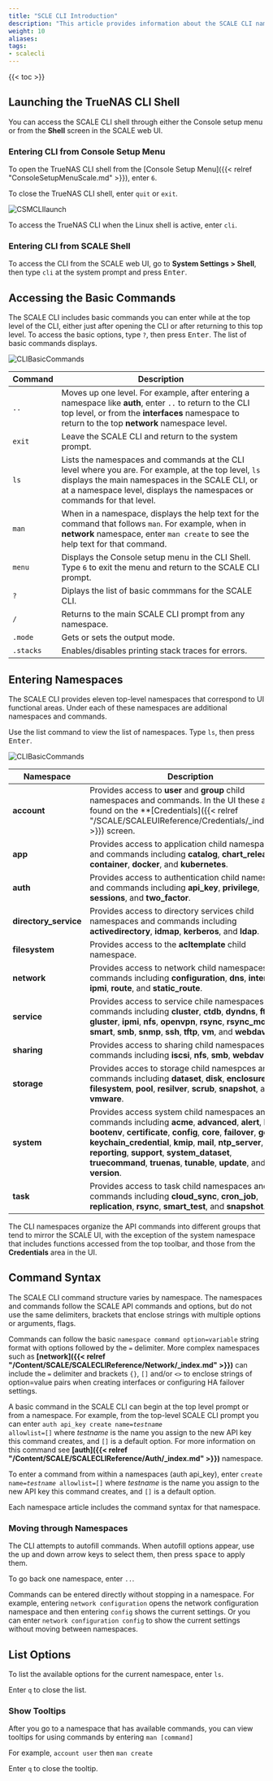 ```yaml
---
title: "SCLE CLI Introduction"
description: "This article provides information about the SCALE CLI namespace and command syntax, navigating through the CLI, and basic commands."
weight: 10
aliases:
tags:
- scalecli
---
```


{{< toc >}}


## Launching the TrueNAS CLI Shell

You can access the SCALE CLI shell through either the Console setup menu or from the **Shell** screen in the SCALE web UI.

### Entering CLI from Console Setup Menu
To open the TrueNAS CLI shell from the [Console Setup Menu]({{< relref "ConsoleSetupMenuScale.md" >}}), enter `6`.

To close the TrueNAS CLI shell, enter `quit` or `exit`.

![CSMCLIlaunch](/images/SCALE/CLI/CSMCLIlaunch.png "TrueNAS CLI Shell from CSM")

To access the TrueNAS CLI when the Linux shell is active, enter `cli`.

### Entering CLI from SCALE Shell

To access the CLI from the SCALE web UI, go to **System Settings > Shell**, then type `cli` at the system prompt and press <kbd>Enter</kbd>.

## Accessing the Basic Commands
The SCALE CLI includes basic commands you can enter while at the top level of the CLI, either just after opening the CLI or after returning to this top level.
To access the basic options, type `?`, then press <kbd>Enter</kbd>. The list of basic commands displays.

![CLIBasicCommands](/images/SCALE/CLI/CLIBasicCommands.png "TrueNAS CLI Shell from CSM")

| Command | Description |
|---------|-------------|
| `..` | Moves up one level. For example, after entering a namespace like **auth**, enter `..` to return to the CLI top level, or from the **interfaces** namespace to return to the top **network** namespace level. |
| `exit` | Leave the SCALE CLI and return to the system prompt. |
| `ls` | Lists the namespaces and commands at the CLI level where you are. For example, at the top level, `ls` displays the main namespaces in the SCALE CLI, or at a namespace level, displays the namespaces or commands for that level. |
| `man` | When in a namespace, displays the help text for the command that follows `man`.  For example, when in **network** namespace, enter `man create` to see the help text for that command. |
| `menu` | Displays the Console setup menu in the CLI Shell. Type `6` to exit the menu and return to the SCALE CLI prompt. |
| `?` | Diplays the list of basic commmans for the SCALE CLI. |
| `/` | Returns to the main SCALE CLI prompt from any namespace. |
| `.mode` | Gets or sets the output mode. |
| `.stacks` | Enables/disables printing stack traces for errors. |

## Entering Namespaces
The SCALE CLI provides eleven top-level namespaces that correspond to UI functional areas. 
Under each of these namespaces are additional namespaces and commands.

Use the list command to view the list of namespaces. Type `ls`, then press <kbd>Enter</kbd>.

![CLIBasicCommands](/images/SCALE/CLI/CLIBasicCommands.png "TrueNAS CLI Shell from CSM")

| Namespace | Description |
|-----------|-------------|
| **account** | Provides access to **user** and **group** child namespaces and commands. In the UI these are found on the **[Credentials]({{< relref "/SCALE/SCALEUIReference/Credentials/_index.md" >}}) screen. |
| **app** | Provides access to application child namespaces and commands including **catalog**, **chart_release**, **container**, **docker**, and **kubernetes**. |
| **auth** | Provides access to authentication child namespaces and commands including **api_key**, **privilege**, **sessions**, and **two_factor**. |
| **directory_service** | Provides access to directory services child namespaces and commands including **activedirectory**, **idmap**, **kerberos**, and **ldap**. |
| **filesystem** | Provides access to the **acltemplate** child namespace. |
| **network** | Provides access to network child namespaces and commands including **configuration**, **dns**, **interface**, **ipmi**, **route**, and **static_route**.|
| **service** | Provides access to service chile namespaces and commands including **cluster**, **ctdb**, **dyndns**, **ftp**, **gluster**, **ipmi**, **nfs**, **openvpn**, **rsync**, **rsync_mod**,  **s3**, **smart**, **smb**, **snmp**, **ssh**, **tftp**, **vm**, and **webdav**. |
| **sharing** | Provides access to sharing child namespaces and commands including **iscsi**, **nfs**, **smb**, **webdav**. |
| **storage** | Provides acces to storage child namespces and commands including **dataset**, **disk**, **enclosure**, **filesystem**, **pool**, **resilver**, **scrub**, **snapshot**, and **vmware**. |
| **system** | Provides access system child namespaces and commands including **acme**, **advanced**, **alert**, **boot**, **bootenv**, **certificate**, **config**, **core**, **failover**, **general**, **keychain_credential**, **kmip**, **mail**, **ntp_server**, **reporting**, **support**, **system_dataset**, **truecommand**, **truenas**, **tunable**, **update**, and **version**. |
| **task** | Provides access to task child namespaces and commands including **cloud_sync**, **cron_job**, **replication**, **rsync**, **smart_test**, and **snapshot**. |

The CLI namespaces organize the API commands into different groups that tend to mirror the SCALE UI, with the exception of the system namespace that includes functions accessed from the top toolbar, and those from the **Credentials** area in the UI.

## Command Syntax

The SCALE CLI command structure varies by namespace. 
The namespaces and commands follow the SCALE API commands and options, but do not use the same delimiters, brackets that enclose strings with multiple options or arguments, flags. 

Commands can follow the basic `namespace command option=variable` string format with options followed by the `=` delimiter. 
More complex namespaces such as **[network]({{< relref "/Content/SCALE/SCALECLIReference/Network/_index.md" >}})** can include the `=` delimiter and brackets `{}`, `[]` and/or `<>` to enclose strings of option=value pairs when creating interfaces or configuring HA failover settings.

A basic command in the SCALE CLI can begin at the top level prompt or from a namespace. 
For example, from the top-level SCALE CLI prompt you can enter <code>auth api_key create name=<i>testname</i> allowlist=[]</code> where *testname* is the name you assign to the new API key this command creates, and `[]` is a default option. 
For more information on this command see **[auth]({{< relref "/Content/SCALE/SCALECLIReference/Auth/_index.md" >}})** namespace.

To enter a command from within a namespaces (auth api_key), enter <code>create name=<i>testname</i> allowlist=[]</code> where *testname* is the name you assign to the new API key this command creates, and `[]` is a default option.

Each namespace article includes the command syntax for that namespace.

### Moving through Namespaces

The CLI attempts to autofill commands.
When autofill options appear, use the up and down arrow keys to select them, then press <kbd>space</kbd> to apply them.

To go back one namespace, enter `..`.

Commands can be entered directly without stopping in a namespace.
For example, entering `network configuration` opens the network configuration namespace and then entering `config` shows the current settings.
Or you can enter `network configuration config` to show the current settings without moving between namespaces.

## List Options

To list the available options for the current namespace, enter `ls`.

Enter `q` to close the list.

### Show Tooltips

After you go to a namespace that has available commands, you can view tooltips for using commands by entering `man [command]`

For example, `account user` then `man create`

Enter `q` to close the tooltip.
